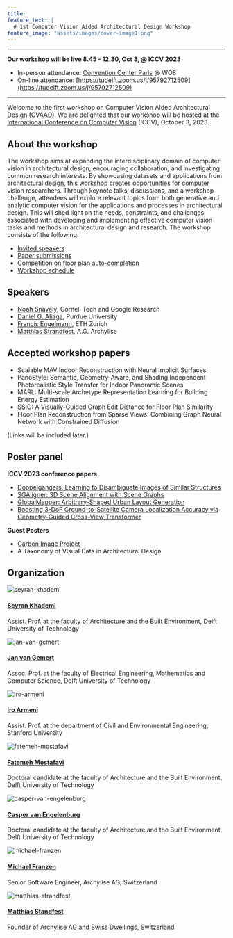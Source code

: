 ```yaml
---
title:
feature_text: |
  # 1st Computer Vision Aided Architectural Design Workshop
feature_image: "assets/images/cover-image1.png"
---
```


<!---
{% include button.html text="Call for Papers" link="/papers/" color="#1932E1" %}{% include button.html text="Competition" link="/competition/" color="#1932E1" %}{% include button.html text="Organization" link="/organization/" color="#1932E1" %}{% include button.html text="Keynotes" link="/keynotes/" color="#1932E1"%}
--->

<!---color blue: #7382EF, dark green: #8DAB7F, light green: #CFEE9D, pink: #ff54b0, color dark blue: #1932E1, color ... --->

---

**Our workshop will be live 8.45 - 12.30, Oct 3, @ ICCV 2023**

- In-person attendance: [Convention Center Paris](https://www.viparis.com/en/our-venues/paris-convention-centre-en) @ WO8 
- On-line attendance: [https://tudelft.zoom.us/j/95792712509](https://tudelft.zoom.us/j/95792712509)

---

Welcome to the first workshop on Computer Vision Aided Architectural Design (CVAAD). We are delighted that our workshop will be hosted at the [International Conference on Computer Vision](https://iccv2023.thecvf.com/) (ICCV), October 3, 2023.

<!---color
*CVAAD aims at strengthening the partnership of architectural design with that of computer vision, by more formally closing the loop between real-world problems in architectural design and tangible computer vision tasks as well as properly curated data. Establishing denser feedback between the two disciplines could have a profound effect on the trillion-dollar built-environment market and, more crucially, the overall quality of life worldwide.* --->

## About the workshop

The workshop aims at expanding the interdisciplinary domain of computer vision in architectural design, encouraging collaboration, and investigating common research interests. By showcasing datasets and applications from architectural design, this workshop creates opportunities for computer vision researchers. Through keynote talks, discussions, and a workshop challenge, attendees will explore relevant topics from both generative and analytic computer vision for the applications and processes in architectural design. This will shed light on the needs, constraints, and challenges associated with developing and implementing effective computer vision tasks and methods in architectural design and research. The workshop consists of the following:

- [Invited speakers](/keynotes/)
- [Paper submissions](/papers/)
- [Competition on floor plan auto-completion](/competition/)
- [Workshop schedule](/schedule/)

## Speakers

- [Noah Snavely](https://www.cs.cornell.edu/~snavely/), Cornell Tech and Google Research
- [Daniel G. Aliaga](https://www.cs.purdue.edu/homes/aliaga/), Purdue University
- [Francis Engelmann](https://inf.ethz.ch/people/people-atoz/person-detail.Mjk1NTc0.TGlzdC8zMDQsLTIxNDE4MTU0NjA=.html), ETH Zurich
- [Matthias Strandfest](https://standfest.science/), A.G. Archylise

## Accepted workshop papers

- Scalable MAV Indoor Reconstruction with Neural Implicit Surfaces
- PanoStyle: Semantic, Geometry-Aware, and Shading Independent Photorealistic Style Transfer for Indoor Panoramic Scenes
- MARL: Multi-scale Archetype Representation Learning for Building Energy Estimation
- SSIG: A Visually-Guided Graph Edit Distance for Floor Plan Similarity
- Floor Plan Reconstruction from Sparse Views: Combining Graph Neural Network with Constrained Diffusion

(Links will be included later.)

## Poster panel

**ICCV 2023 conference papers**
- [Doppelgangers: Learning to Disambiguate Images of Similar Structures](https://arxiv.org/abs/2309.02420)
- [SGAligner: 3D Scene Alignment with Scene Graphs](https://arxiv.org/abs/2304.14880)
- [GlobalMapper: Arbitrary-Shaped Urban Layout Generation](https://arxiv.org/abs/2307.09693)
- [Boosting 3-DoF Ground-to-Satellite Camera Localization Accuracy via Geometry-Guided Cross-View Transformer](https://arxiv.org/abs/2307.08015)

**Guest Posters**
- [Carbon Image Project]()
- A Taxonomy of Visual Data in Architectural Design

## Organization

<div class="row">
    <div class="column">
        <div class="team-member">
              <img class="rounded" src="assets/images/seyran-photo.png" alt="seyran-khademi">
              <h4><a href="https://www.tudelft.nl/ewi/over-de-faculteit/afdelingen/intelligent-systems/pattern-recognition-bioinformatics/computer-vision-lab/people/seyran-khademi">Seyran Khademi</a></h4>
              <p class="text-muted">Assist. Prof. at the faculty of Architecture and the Built Environment, Delft University of Technology</p>
        </div>
    </div>
    <div class="column">
        <div class="team-member">
              <img class="rounded" src="assets/images/jan-photo.png" alt="jan-van-gemert">
              <h4><a href="https://www.tudelft.nl/ewi/over-de-faculteit/afdelingen/intelligent-systems/pattern-recognition-bioinformatics/computer-vision-lab/people/jan-van-gemert">Jan van Gemert</a></h4>
              <p class="text-muted">Assoc. Prof. at the faculty of Electrical Engineering, Mathematics and Computer Science, Delft University of Technology</p>
        </div>
    </div>
</div>

<div class="row">
    <div class="column">
        <div class="team-member">
              <img class="rounded" src="assets/images/iro-photo.png" alt="iro-armeni">
              <h4><a href="https://profiles.stanford.edu/iro-armeni?releaseVersion=10.5.2">Iro Armeni</a></h4>
              <p class="text-muted">Assist. Prof. at the department of Civil and Environmental Engineering, Stanford University</p>
        </div>
    </div>
    <div class="column">
        <div class="team-member">
              <img class="rounded" src="assets/images/fatemeh-photo.jpeg" alt="fatemeh-mostafavi">
              <h4><a href="https://www.tudelft.nl/staff/f.mostafavi/?cHash=db57104f8776c2a1522b91c039845e84">Fatemeh Mostafavi</a></h4>
              <p class="text-muted">Doctoral candidate at the faculty of Architecture and the Built Environment, Delft University of Technology</p>
        </div>
    </div>
</div>

<div class="row">
    <div class="column">
        <div class="team-member">
              <img class="rounded" src="assets/images/casper-photo.jpg" alt="casper-van-engelenburg">
              <h4><a href="https://www.tudelft.nl/staff/c.c.j.vanengelenburg/?cHash=a72f1da92639fa8301893a08d4b49da1">Casper van Engelenburg</a></h4>
              <p class="text-muted">Doctoral candidate at the faculty of Architecture and the Built Environment, Delft University of Technology</p>
        </div>
    </div>
    <div class="column">
        <div class="team-member">
              <img class="rounded" src="assets/images/michael-photo.png" alt="michael-franzen">
              <h4><a href="https://www.linkedin.com/in/michael-franzen-6a20b7149/">Michael Franzen</a></h4>
              <p class="text-muted">Senior Software Engineer, Archylise AG, Switzerland</p>
        </div>
    </div>
</div>

<div class="row">
    <div class="column">
        <div class="team-member">
              <img class="rounded" src="assets/images/mathias-photo.jfif" alt="matthias-strandfest">
              <h4><a href="https://standfest.science/">Matthias Standfest</a></h4>
              <p class="text-muted">Founder of Archylise AG and Swiss Dwellings, Switzerland </p>
        </div>
    </div>
</div>
